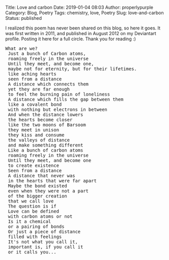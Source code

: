 Title: Love and carbon
Date: 2019-01-04 08:03
Author: properlypurple
Category: Blog, Poetry
Tags: chemistry, love, Poetry
Slug: love-and-carbon
Status: published


I realized this poem has never been shared on this blog, so here it goes. It was first written in 2011, and published in August 2012 on my Deviantart profile. Posting it here for a full circle. Thank you for reading :)  

<pre>
What are we?
 Just a bunch of Carbon atoms,
 roaming freely in the universe
 Until they meet, and become one,
 maybe not for eternity, but for their lifetimes.
 like aching hearts
 seen from a distance
 A distance which connects them
 yet they are far enough
 to feel the burning pain of loneliness
 A distance which fills the gap between them
 like a covalent bond
 with nothing but electrons in between
 And when the distance lowers
 the hearts become closer
 like the two moons of Barsoom
 they meet in unison
 they kiss and consume
 the valleys of distance
 and make something different
 Like a bunch of carbon atoms
 roaming freely in the universe
 Until they meet, and become one
 to create existence
 Seen from a distance
 A distance that never was
 in the hearts that were far apart
 Maybe the bond existed
 even when they were not a part
 of the bigger creation
 that we call love
 The question is if
 Love can be defined
 with carbon atoms or not
 Is it a chemical
 or a pairing of bonds
 Or just a piece of distance
 filled with feelings
 It's not what you call it,
 important is, if you call it
 or it calls you...
</pre>

